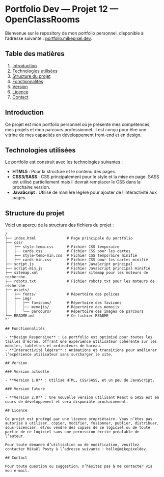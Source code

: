 # Portfolio Dev — Projet 12 — OpenClassRooms

Bienvenue sur le repository de mon portfolio personnel, disponible à l’adresse suivante : [portfolio.mikepixel.dev](https://portfolio.mikepixel.dev/).

## Table des matières

1. [Introduction](#introduction)
2. [Technologies utilisées](#technologies-utilisées)
3. [Structure du projet](#structure-du-projet)
4. [Fonctionnalités](#fonctionnalités)
5. [Version](#version)
6. [Licence](#licence)
7. [Contact](#contact)

## Introduction

Ce projet est mon portfolio personnel où je présente mes compétences, mes projets et mon parcours professionnel. Il est conçu pour être une vitrine de mes capacités en développement front-end et en design.

## Technologies utilisées

Le portfolio est construit avec les technologies suivantes :

- **HTML5** : Pour la structure et le contenu des pages.
- **CSS3/SASS** : CSS principalement pour le style et la mise en page. SASS est utilisé partiellement mais il devrait remplacer le CSS dans la prochaine version.
- **JavaScript** : Utilisé de manière légère pour ajouter de l’interactivité aux pages.

## Structure du projet

Voici un aperçu de la structure des fichiers du projet :

```plaintext
/
├── index.html              # Page principale du portfolio
├── css/
│   ├── style-temp.css      # Fichier CSS temporaire
│   ├── cards.css           # Fichier CSS pour les cartes
│   ├── style-temp-min.css  # Fichier CSS temporaire minifié
│   ├── cards-min.css       # Fichier CSS pour les cartes minifié
├── script.js               # Fichier JavaScript principal
├── script-min.js           # Fichier JavaScript principal minifié
├── sitemap.xml             # Fichier sitemap pour les moteurs de recherche
├── robots.txt              # Fichier robots.txt pour les moteurs de recherche
├── assets/
│   ├── fonts/              # Répertoire des polices
│   ├── img/
│   │   ├── favicons/       # Répertoire des favicons
│   │   ├── memojis/        # Répertoire des memojis
│   │   └── parcours/       # Répertoire des images de parcours
└── README.md               # Ce fichier README
“`

## Fonctionnalités

- **Design Responsive** : Le portfolio est optimisé pour toutes les tailles d’écran, offrant une expérience utilisateur cohérente sur les mobiles, tablettes et ordinateurs de bureau.
- **Interactivité légère** : Animations et transitions pour améliorer l’expérience utilisateur sans surcharger le site.

## Version

### Version actuelle

- **Version 1.0** : Utilise HTML, CSS/SASS, et un peu de JavaScript.

### Version future

- **Version 2.0** : Une nouvelle version utilisant React & SASS est en cours de développement et sera disponible prochainement.

## Licence

Ce projet est protégé par une licence propriétaire. Vous n’êtes pas autorisé à utiliser, copier, modifier, fusionner, publier, distribuer, sous-licencier, et/ou vendre des copies de ce logiciel ou de toute partie de ce logiciel sans une permission écrite préalable de l’auteur.

Pour toute demande d’utilisation ou de modification, veuillez contacter Mikaël Posty à l’adresse suivante : hello@mikepixeldev.

## Contact

Pour toute question ou suggestion, n’hésitez pas à me contacter via mon e-mail.
```
